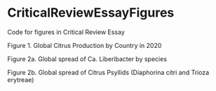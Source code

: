 # CriticalReviewEssayFigures
Code for figures in Critical Review Essay

Figure 1. Global Citrus Production by Country in 2020

Figure 2a. Global spread of Ca. Liberibacter by species

Figure 2b. Global spread of Citrus Psyllids (Diaphorina citri and Trioza erytreae)
